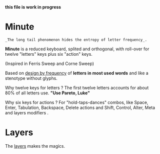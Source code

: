 __this file is work in progress__

# Minute 

    _The long tail phenomenon hides the entropy of letter frequency_. 

__Minute__ is a reduced keyboard, splited and orthogonal, with roll-over for twelve "letters" keys plus six "action" keys. 

(Inspired in Ferris Sweep and Corne Sweep)

Based on [design by frequency](https://github.com/agsb/minute/blob/main/docs/Frequency.md) of **letters in most used words** and like a stenotype without glyphs. 

Why twelve keys for letters ? The first twelve letters accounts for about 80% of all letters use. __"Use Pareto, Luke"__

Why six keys for actions ? For "hold-taps-dances" combos, like Space, Enter, Tabulation, Backspace, Delete actions and Shift, Control, Alter, Meta and layers modifiers .

# Layers

The [layers](https://github.com/agsb/minute/blob/main/docs/keebs.md) makes the magics.




